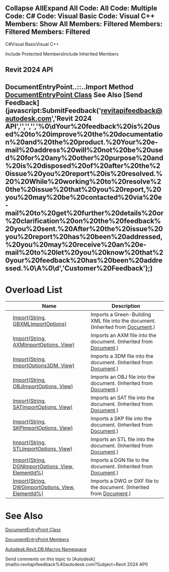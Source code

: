 ﻿

Collapse AllExpand All Code: All Code: Multiple Code: C# Code: Visual Basic Code: Visual C++  Members: Show All Members: Filtered Members: Filtered Members: Filtered   
---  
  
C#Visual BasicVisual C++

Include Protected MembersInclude Inherited Members

Revit 2024 API  
---  
DocumentEntryPoint..::..Import Method   
[DocumentEntryPoint Class](99996ba9-d1a7-d27e-c0ce-eb271a4c35bb.md) See Also [Send Feedback](javascript:SubmitFeedback\('revitapifeedback@autodesk.com','Revit 2024 API','','','','%0\\dYour%20feedback%20is%20used%20to%20improve%20the%20documentation%20and%20the%20product.%20Your%20e-mail%20address%20will%20not%20be%20used%20for%20any%20other%20purpose%20and%20is%20disposed%20of%20after%20the%20issue%20you%20report%20is%20resolved.%20%20While%20working%20to%20resolve%20the%20issue%20that%20you%20report,%20you%20may%20be%20contacted%20via%20e-mail%20to%20get%20further%20details%20or%20clarification%20on%20the%20feedback%20you%20sent.%20After%20the%20issue%20you%20report%20has%20been%20addressed,%20you%20may%20receive%20an%20e-mail%20to%20let%20you%20know%20that%20your%20feedback%20has%20been%20addressed.%0\\A%0\\d','Customer%20Feedback'\);)  
---  
  
# Overload List

|  | Name | Description |
| --- | --- | --- |
|  | [Import(String, GBXMLImportOptions)](7a6bffbf-b0fe-b047-1008-36d57f495417.md) | Imports a Green-Building XML file into the document.  (Inherited from [Document](db03274b-a107-aa32-9034-f3e0df4bb1ec.md).) |
|  | [Import(String, AXMImportOptions, View)](14f9266e-e989-3654-e32a-b4e412846698.md) | Imports an AXM file into the document.  (Inherited from [Document](db03274b-a107-aa32-9034-f3e0df4bb1ec.md).) |
|  | [Import(String, ImportOptions3DM, View)](64303015-53a6-3bde-e8ee-838d927956f0.md) | Imports a 3DM file into the document.  (Inherited from [Document](db03274b-a107-aa32-9034-f3e0df4bb1ec.md).) |
|  | [Import(String, OBJImportOptions, View)](96eda242-d5f0-f72f-87fc-5400e70b7903.md) | Imports an OBJ file into the document.  (Inherited from [Document](db03274b-a107-aa32-9034-f3e0df4bb1ec.md).) |
|  | [Import(String, SATImportOptions, View)](c71d8882-24ad-1621-13f3-c83a8be8ef85.md) | Imports an SAT file into the document.  (Inherited from [Document](db03274b-a107-aa32-9034-f3e0df4bb1ec.md).) |
|  | [Import(String, SKPImportOptions, View)](c7a6df28-b5af-de54-fb1e-8874296525b9.md) | Imports a SKP file into the document.  (Inherited from [Document](db03274b-a107-aa32-9034-f3e0df4bb1ec.md).) |
|  | [Import(String, STLImportOptions, View)](3a99879a-efe1-8611-01c3-2de9af62341f.md) | Imports an STL file into the document.  (Inherited from [Document](db03274b-a107-aa32-9034-f3e0df4bb1ec.md).) |
|  | [Import(String, DGNImportOptions, View, ElementId%)](8e1bc344-210c-b202-8f37-8197b781beff.md) | Imports a DGN file to the document.  (Inherited from [Document](db03274b-a107-aa32-9034-f3e0df4bb1ec.md).) |
|  | [Import(String, DWGImportOptions, View, ElementId%)](1b1413fd-1358-709b-77a8-e383d6c1301e.md) | Imports a DWG or DXF file to the document.  (Inherited from [Document](db03274b-a107-aa32-9034-f3e0df4bb1ec.md).) |
  
# See Also

[DocumentEntryPoint Class](99996ba9-d1a7-d27e-c0ce-eb271a4c35bb.md)

[DocumentEntryPoint Members](cbeef9b7-78da-9bb9-00f9-75fd3bfde3e1.md)

[Autodesk.Revit.DB.Macros Namespace](8b8f9876-f4c2-abff-fc5b-79e337d84e01.md)

Send comments on this topic to [Autodesk](mailto:revitapifeedback%40autodesk.com?Subject=Revit 2024 API)
